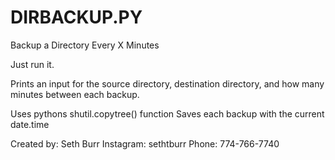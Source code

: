 # DIRBACKUP.PY
Backup a Directory Every X Minutes


Just run it. 


Prints an input for the source directory, destination directory, and how many minutes between each backup.

Uses pythons shutil.copytree() function
Saves each backup with the current date.time


Created by: Seth Burr
Instagram: sethtburr
Phone: 774-766-7740

